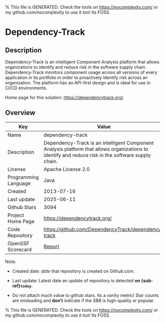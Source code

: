 
% This file is GENERATED. Check the tools on https://nocomplexity.com/ or my github.com/nocomplexity to use it too! Its FOSS. 

# Dependency-Track

## Description 

Dependency-Track is an intelligent Component Analysis platform that allows organizations to identify and reduce risk in the software supply chain. Dependency-Track monitors component usage across all versions of every application in its portfolio in order to proactively identify risk across an organization. The platform has an API-first design and is ideal for use in CI/CD environments.

Home page for this solution: https://dependencytrack.org/ 

## Overview 

| Key | Value |
| --- | --- |
| Name | dependency-track |
| Description | Dependency-Track is an intelligent Component Analysis platform that allows organizations to identify and reduce risk in the software supply chain. |
| License | Apache License 2.0 |
| Programming Language | Java |
| Created | 2013-07-16 |
| Last update | 2025-06-11 |
| Github Stars | 3094 |
| Project Home Page | https://dependencytrack.org/ |
| Code Repository | https://github.com/DependencyTrack/dependency-track |
| OpenSSF Scorecard | [Report](https://securityscorecards.dev/viewer/?uri=github.com/DependencyTrack/dependency-track) |

Note:
 - Created date: *date* that repository is created on Github.com. 

- Last update: Latest date an update of repository is detected **on {sub-ref}`today`**. 

- Do not attach much value to github stars. Its a vanity metric! Star counts are misleading and 
**don't** indicate if the SBB is high-quality or popular.

% This file is GENERATED. Check the tools on https://nocomplexity.com/ or my github.com/nocomplexity to use it too! Its FOSS. 

